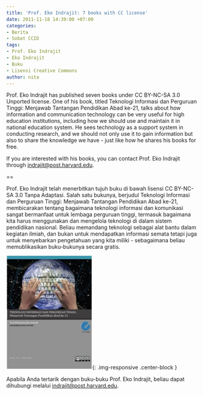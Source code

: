 ```yaml
---
title: 'Prof. Eko Indrajit: 7 books with CC license'
date: 2011-11-18 14:39:00 +07:00
categories:
- Berita
- Sobat CCID
tags:
- Prof. Eko Indrajit
- Eko Indrajit
- Buku
- Lisensi Creative Commons
author: nita
---
```


Prof. Eko Indrajit has published seven books under CC BY-NC-SA 3.0 Unported license. One of his book, titled Teknologi Informasi dan Perguruan Tinggi: Menjawab Tantangan Pendidikan Abad ke-21, talks about how information and communication technology can be very useful for high education institutions, including how we should use and maintain it in national education system. He sees technology as a support system in conducting research, and we should not only use it to gain information but also to share the knowledge we have - just like how he shares his books for free. 

If you are interested with his books, you can contact Prof. Eko Indrajit through indrajit@post.harvard.edu.

==

Prof. Eko Indrajit telah menerbitkan tujuh buku di bawah lisensi CC BY-NC-SA 3.0 Tanpa Adaptasi. Salah satu bukunya, berjudul Teknologi Informasi dan Perguruan Tinggi: Menjawab Tantangan Pendidikan Abad ke-21, membicarakan tentang bagaimana teknologi informasi dan komunikasi sangat bermanfaat untuk lembaga perguruan tinggi, termasuk bagaimana kita harus menggunakan dan mengelola teknologi di dalam sistem pendidikan nasional. Beliau memandang teknologi sebagai alat bantu dalam kegiatan ilmiah, dan bukan untuk mendapatkan informasi semata tetapi juga untuk menyebarkan pengetahuan yang kita miliki - sebagaimana beliau memublikasikan buku-bukunya secara gratis.

![TIKPerguruanTinggi-226x300.jpg](/uploads/TIKPerguruanTinggi-226x300.jpg){: .img-responsive .center-block }

Apabila Anda tertarik dengan buku-buku Prof. Eko Indrajit, beliau dapat dihubungi melalui indrajit@post.harvard.edu.